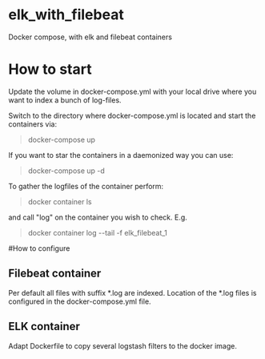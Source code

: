 # elk_with_filebeat
Docker compose, with elk and filebeat containers

# How to start
Update the volume in docker-compose.yml with your local drive where you want to index a bunch of log-files.

Switch to the directory where docker-compose.yml is located and start the containers via:

> docker-compose up

If you want to star the containers in a daemonized way you can use:

> docker-compose up -d

To gather the logfiles of the container perform:

> docker container ls

and call "log" on the container you wish to check. E.g.

> docker container log --tail -f elk_filebeat_1

#How to configure

## Filebeat container

Per default all files with suffix *.log are indexed. Location of the *.log files is configured in the docker-compose.yml file.

## ELK container

Adapt Dockerfile to copy several logstash filters to the docker image.
